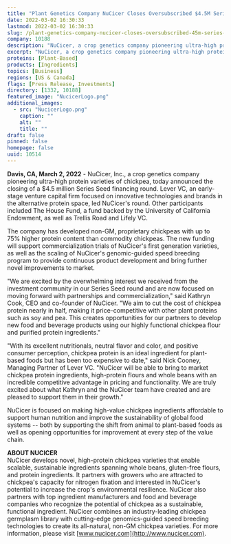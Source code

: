 ```yaml
---
title: "Plant Genetics Company NuCicer Closes Oversubscribed $4.5M Series Seed Round to Bring Ultra-High Protein Chickpeas to Market"
date: 2022-03-02 16:30:33
lastmod: 2022-03-02 16:30:33
slug: /plant-genetics-company-nucicer-closes-oversubscribed-45m-series-seed-round-bring-ultra
company: 10188
description: "NuCicer, a crop genetics company pioneering ultra-high protein varieties of chickpea, today announced the closing of a $4.5 million Series Seed financing round. Lever VC, an early-stage venture capital firm focused on innovative technologies and brands in the alternative protein space, led NuCicer’s round. Other participants included The House Fund, a fund backed by the University of California Endowment, as well as Trellis Road and Lifely VC."
excerpt: "NuCicer, a crop genetics company pioneering ultra-high protein varieties of chickpea, today announced the closing of a $4.5 million Series Seed financing round. Lever VC, an early-stage venture capital firm focused on innovative technologies and brands in the alternative protein space, led NuCicer’s round. Other participants included The House Fund, a fund backed by the University of California Endowment, as well as Trellis Road and Lifely VC."
proteins: [Plant-Based]
products: [Ingredients]
topics: [Business]
regions: [US & Canada]
flags: [Press Release, Investments]
directory: [1332, 10188]
featured_image: "NucicerLogo.png"
additional_images:
  - src: "NucicerLogo.png"
    caption: ""
    alt: ""
    title: ""
draft: false
pinned: false
homepage: false
uuid: 10514
---
```

**Davis, CA, March 2, 2022** - NuCicer, Inc., a crop genetics company
pioneering ultra-high protein varieties of chickpea, today announced the
closing of a \$4.5 million Series Seed financing round. Lever VC, an
early-stage venture capital firm focused on innovative technologies and
brands in the alternative protein space, led NuCicer's round. Other
participants included The House Fund, a fund backed by the University of
California Endowment, as well as Trellis Road and Lifely VC.

The company has developed non-GM, proprietary chickpeas with up to 75%
higher protein content than commodity chickpeas. The new funding will
support commercialization trials of NuCicer's first generation
varieties, as well as the scaling of NuCicer's genomic-guided speed
breeding program to provide continuous product development and bring
further novel improvements to market.

"We are excited by the overwhelming interest we received from the
investment community in our Series Seed round and are now focused on
moving forward with partnerships and commercialization," said Kathryn
Cook, CEO and co-founder of NuCicer. "We aim to cut the cost of chickpea
protein nearly in half, making it price-competitive with other plant
proteins such as soy and pea. This creates opportunities for our
partners to develop new food and beverage products using our highly
functional chickpea flour and purified protein ingredients."

"With its excellent nutritionals, neutral flavor and color, and positive
consumer perception, chickpea protein is an ideal ingredient for
plant-based foods but has been too expensive to date," said Nick Cooney,
Managing Partner of Lever VC. "NuCicer will be able to bring to market
chickpea protein ingredients, high-protein flours and whole beans with
an incredible competitive advantage in pricing and functionality. We are
truly excited about what Kathryn and the NuCicer team have created and
are pleased to support them in their growth."

NuCicer is focused on making high-value chickpea ingredients affordable
to support human nutrition and improve the sustainability of global food
systems -- both by supporting the shift from animal to plant-based foods
as well as opening opportunities for improvement at every step of the
value chain.

**ABOUT NUCICER**\
NuCicer develops novel, high-protein chickpea varieties that enable
scalable, sustainable ingredients spanning whole beans, gluten-free
flours, and protein ingredients. It partners with growers who are
attracted to chickpea's capacity for nitrogen fixation and interested in
NuCicer's potential to increase the crop's environmental resilience.
NuCicer also partners with top ingredient manufacturers and food and
beverage companies who recognize the potential of chickpea as a
sustainable, functional ingredient. NuCicer combines an industry-leading
chickpea germplasm library with cutting-edge genomics-guided speed
breeding technologies to create its all-natural, non-GM chickpea
varieties. For more information, please visit
[www.nucicer.com](http://www.nucicer.com).
